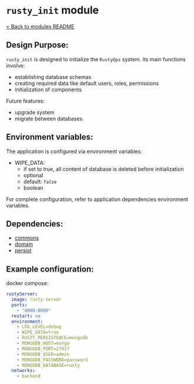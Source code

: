 # `rusty_init` module

[< Back to modules README](README.md)

## Design Purpose:

`rusty_init` is designed to initialize the `RustyOps` system. Its main functions involve:
- establishing database schemas
- creating required data like default users, roles, permissions
- initialization of components

Future features:
- upgrade system
- migrate between databases

## Environment variables:

The application is configured via environment variables:

- WIPE_DATA:
  - if set to true, all content of database is deleted before initialization
  - optional
  - default: `false`
  - boolean

For complete configuration, refer to application dependencies environment variables.

## Dependencies:

- [commons](commons.md)
- [domain](domain.md)
- [persist](persist.md)

## Example configuration:

docker compose:
```yaml
rustyServer:
  image: rusty-server
  ports:
    - "8000:8000"
  restart: no
  environment:
    - LOG_LEVEL=debug
    - WIPE_DATA=true
    - RUSTY_PERSISTENCE=mongodb
    - MONGODB_HOST=mongo
    - MONGODB_PORT=27017
    - MONGODB_USER=admin
    - MONGODB_PASSWORD=password
    - MONGODB_DATABASE=rusty
  networks:
    - backend
```

